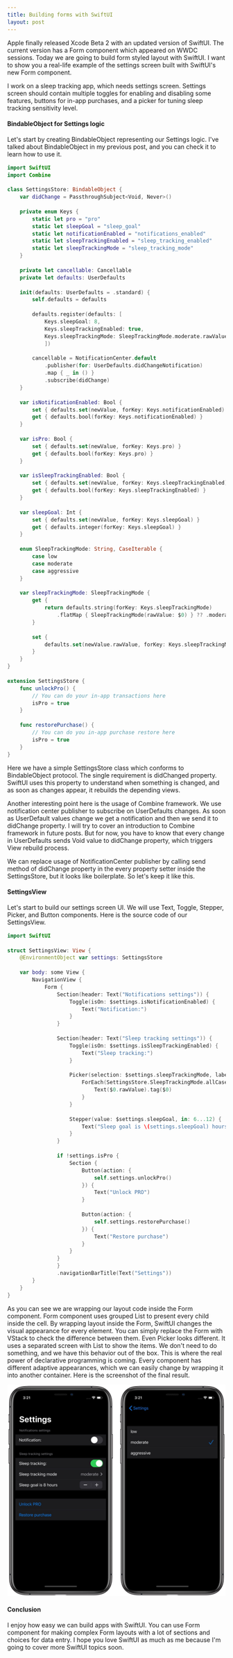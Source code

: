 ```yaml
---
title: Building forms with SwiftUI
layout: post
---
```


Apple finally released Xcode Beta 2 with an updated version of SwiftUI. The current version has a Form component which appeared on WWDC sessions. Today we are going to build form styled layout with SwiftUI. I want to show you a real-life example of the settings screen built with SwiftUI's new Form component.

I work on a sleep tracking app, which needs settings screen. Settings screen should contain multiple toggles for enabling and disabling some features, buttons for in-app purchases, and a picker for tuning sleep tracking sensitivity level. 

#### BindableObject for Settings logic
Let's start by creating BindableObject representing our Settings logic. I've talked about BindableObject in my previous post, and you can check it to learn how to use it.

```swift
import SwiftUI
import Combine

class SettingsStore: BindableObject {
    var didChange = PassthroughSubject<Void, Never>()

    private enum Keys {
        static let pro = "pro"
        static let sleepGoal = "sleep_goal"
        static let notificationEnabled = "notifications_enabled"
        static let sleepTrackingEnabled = "sleep_tracking_enabled"
        static let sleepTrackingMode = "sleep_tracking_mode"
    }

    private let cancellable: Cancellable
    private let defaults: UserDefaults

    init(defaults: UserDefaults = .standard) {
        self.defaults = defaults

        defaults.register(defaults: [
            Keys.sleepGoal: 8,
            Keys.sleepTrackingEnabled: true,
            Keys.sleepTrackingMode: SleepTrackingMode.moderate.rawValue
            ])

        cancellable = NotificationCenter.default
            .publisher(for: UserDefaults.didChangeNotification)
            .map { _ in () }
            .subscribe(didChange)
    }

    var isNotificationEnabled: Bool {
        set { defaults.set(newValue, forKey: Keys.notificationEnabled) }
        get { defaults.bool(forKey: Keys.notificationEnabled) }
    }

    var isPro: Bool {
        set { defaults.set(newValue, forKey: Keys.pro) }
        get { defaults.bool(forKey: Keys.pro) }
    }

    var isSleepTrackingEnabled: Bool {
        set { defaults.set(newValue, forKey: Keys.sleepTrackingEnabled) }
        get { defaults.bool(forKey: Keys.sleepTrackingEnabled) }
    }

    var sleepGoal: Int {
        set { defaults.set(newValue, forKey: Keys.sleepGoal) }
        get { defaults.integer(forKey: Keys.sleepGoal) }
    }

    enum SleepTrackingMode: String, CaseIterable {
        case low
        case moderate
        case aggressive
    }

    var sleepTrackingMode: SleepTrackingMode {
        get {
            return defaults.string(forKey: Keys.sleepTrackingMode)
                .flatMap { SleepTrackingMode(rawValue: $0) } ?? .moderate
        }

        set {
            defaults.set(newValue.rawValue, forKey: Keys.sleepTrackingMode)
        }
    }
}

extension SettingsStore {
    func unlockPro() {
        // You can do your in-app transactions here
        isPro = true
    }

    func restorePurchase() {
        // You can do you in-app purchase restore here
        isPro = true
    }
}
```

Here we have a simple SettingsStore class which conforms to BindableObject protocol. The single requirement is didChanged property. SwiftUI uses this property to understand when something is changed, and as soon as changes appear, it rebuilds the depending views.

Another interesting point here is the usage of Combine framework. We use notification center publisher to subscribe on UserDefaults changes. As soon as UserDefault values change we get a notification and then we send it to didChange property. I will try to cover an introduction to Combine framework in future posts. But for now, you have to know that every change in UserDefaults sends Void value to didChange property, which triggers View rebuild process.

We can replace usage of NotificationCenter publisher by calling send method of didChange property in the every property setter inside the SettingsStore, but it looks like boilerplate. So let's keep it like this.

#### SettingsView
Let's start to build our settings screen UI. We will use Text, Toggle, Stepper, Picker, and Button components. Here is the source code of our SettingsView.

```swift
import SwiftUI

struct SettingsView: View {
    @EnvironmentObject var settings: SettingsStore

    var body: some View {
        NavigationView {
            Form {
                Section(header: Text("Notifications settings")) {
                    Toggle(isOn: $settings.isNotificationEnabled) {
                        Text("Notification:")
                    }
                }

                Section(header: Text("Sleep tracking settings")) {
                    Toggle(isOn: $settings.isSleepTrackingEnabled) {
                        Text("Sleep tracking:")
                    }

                    Picker(selection: $settings.sleepTrackingMode, label: Text("Sleep tracking mode")) {
                        ForEach(SettingsStore.SleepTrackingMode.allCases.identified(by: \.self)) {
                            Text($0.rawValue).tag($0)
                        }
                    }

                    Stepper(value: $settings.sleepGoal, in: 6...12) {
                        Text("Sleep goal is \(settings.sleepGoal) hours")
                    }
                }

                if !settings.isPro {
                    Section {
                        Button(action: {
                            self.settings.unlockPro()
                        }) {
                            Text("Unlock PRO")
                        }

                        Button(action: {
                            self.settings.restorePurchase()
                        }) {
                            Text("Restore purchase")
                        }
                    }
                }
                }
                .navigationBarTitle(Text("Settings"))
        }
    }
}
```

As you can see we are wrapping our layout code inside the Form component. Form component uses grouped List to present every child inside the cell. By wrapping layout inside the Form, SwiftUI changes the visual appearance for every element. You can simply replace the Form with VStack to check the difference between them. Even Picker looks different. It uses a separated screen with List to show the items. We don't need to do something, and we have this behavior out of the box. This is where the real power of declarative programming is coming. Every component has different adaptive appearances, which we can easily change by wrapping it into another container. Here is the screenshot of the final result.

![Settings screen](/public/settings.jpg)

#### Conclusion

I enjoy how easy we can build apps with SwiftUI. You can use Form component for making complex Form layouts with a lot of sections and choices for data entry. I hope you love SwiftUI as much as me because I'm going to cover more SwiftUI topics soon.